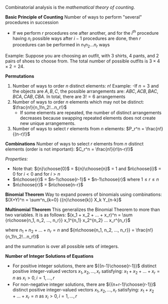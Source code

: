 Combinatorial analysis is the *mathematical theory of counting*.

**Basic Principle of Counting**
Number of ways to perform "several" procedures in succession
- If we perform $r$ procedures one after another, and for the $i^{th}$ procedure having $n_i$ possible ways after $i-1$ procedures are done, then $r$ procedures can be performed in $n_1n_2...n_r$ ways

Example:
Suppose you are choosing an outfit, with 3 shirts, 4 pants, and 2 pairs of shoes to choose from. The total number of possible outfits is $3×4×2=24$.

**Permutations**
1. Number of ways to order $n$ distinct elements: $n!$
   Example: 
	   -If $n=3$ and the objects are ${A,B,C}$, the possible arrangements are: $ABC,ACB,BAC,BCA,CAB,CBA$. In total, there are $3!=6$ arrangements
2. Number of ways to order $n$ elements which may not be distinct: $\frac{n!}{n_1!n_2!...n_r!}$ 
	- If some elements are repeated, the number of distinct arrangements decreases because swapping repeated elements does not create new unique arrangements.
3. Number of ways to select $r$ elements from $n$ elements: $P_r^n = \frac{n!}{(n-r)!}$

**Combinations**
Number of ways to select $r$ elements from $n$ distinct elements (order is not important): $C_r^n = \frac{n!}{r!(n-r)!}$ 

*Properties:*
- Note that: ${n}\choose{0}$ = ${n}\choose{n}$ = 1 and $n\choose{i}$ = 0 for $i < 0$ and for $i > n$
- $n\choose{r}$ = $n-1\choose{r-1}$ + $n-1\choose{r}$ where $1 \leq r \leq n$ 
- $n\choose{r}$ = $n\choose{n-r}$

**Binomial Theorem**
Way to expand powers of binomials using combinations:
$(X+Y)^n = \sum^n_{k=0} {{n}\choose{k}} X_k Y_{n-k}$ 

**Multinomial Theorem**
This generalizes the Binomial Theorem to more than two variables. It is as follows:
$(x_1 + x_2 + ... + x_r)^n = \sum {n\choose{n_1, n_2, ..., n_r}} x_1^{n_1} x_2^{n_2} ... x_r^{n_r}$ 

where $n_1 + n_2 + ... + n_r = n$ and 
${n\choose{n_1, n_2, ..., n_r}} = \frac{n!}{n_1!n_2!...n_r!}$

and the summation is over all possible sets of integers.

**Number of Integer Solutions of Equations**
- For positive integer solutions, there are ${{n-1}\choose{r-1}}$ distinct  positive integer-valued vectors $x_1, x_2, ..., x_r$ satisfying: $x_1 + x_2 + ... + x_r = n$ as $x_i > 0, i = 1, ..., r$ 
- For non-negative integer solutions, there are ${{n+r-1}\choose{r-1}}$ distinct  positive integer-valued vectors $x_1, x_2, ..., x_r$ satisfying: $x_1 + x_2 + ... + x_r = n$ as $x_i > 0, i = 1, ..., r$ 

